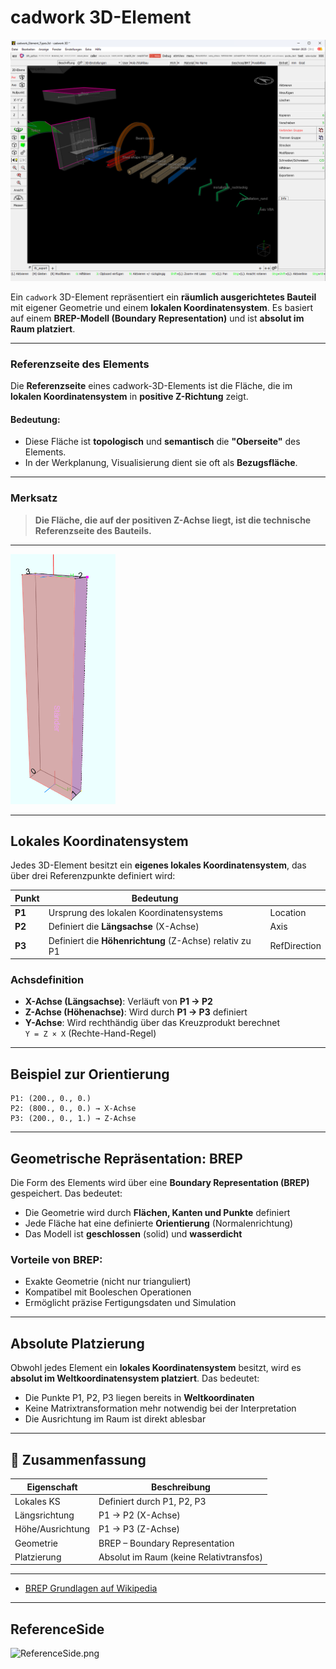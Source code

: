 # cadwork 3D-Element

![cw-elements](../images/cadwork-elements.png)

Ein `cadwork` 3D-Element repräsentiert ein **räumlich ausgerichtetes Bauteil** mit eigener Geometrie und einem **lokalen
Koordinatensystem**.
Es basiert auf einem **BREP-Modell (Boundary Representation)** und ist **absolut im Raum platziert**.

---

### Referenzseite des Elements

Die **Referenzseite** eines cadwork-3D-Elements ist die Fläche, die im **lokalen Koordinatensystem** in **positive
Z-Richtung** zeigt.

#### Bedeutung:

* Diese Fläche ist **topologisch** und **semantisch** die **"Oberseite"** des Elements.
* In der Werkplanung, Visualisierung dient sie oft als **Bezugsfläche**.

---

### Merksatz

> **Die Fläche, die auf der positiven Z-Achse liegt, ist die technische Referenzseite des Bauteils.**

---
<img src="../images/BeamReferenceSide.png" alt="BeamReferenceSide" height="400"/>

---

## Lokales Koordinatensystem

Jedes 3D-Element besitzt ein **eigenes lokales Koordinatensystem**, das über drei Referenzpunkte definiert wird:

| Punkt  | Bedeutung                                               |              |
|--------|---------------------------------------------------------|--------------|
| **P1** | Ursprung des lokalen Koordinatensystems                 | Location     |
| **P2** | Definiert die **Längsachse** (X-Achse)                  | Axis         |
| **P3** | Definiert die **Höhenrichtung** (Z-Achse) relativ zu P1 | RefDirection |

### Achsdefinition

- **X-Achse (Längsachse)**: Verläuft von **P1 → P2**
- **Z-Achse (Höhenachse)**: Wird durch **P1 → P3** definiert
- **Y-Achse**: Wird rechthändig über das Kreuzprodukt berechnet  
  `Y = Z × X` (Rechte-Hand-Regel)

---

## Beispiel zur Orientierung

```text
P1: (200., 0., 0.)
P2: (800., 0., 0.) → X-Achse
P3: (200., 0., 1.) → Z-Achse

````

---

## Geometrische Repräsentation: BREP

Die Form des Elements wird über eine **Boundary Representation (BREP)** gespeichert.
Das bedeutet:

* Die Geometrie wird durch **Flächen, Kanten und Punkte** definiert
* Jede Fläche hat eine definierte **Orientierung** (Normalenrichtung)
* Das Modell ist **geschlossen** (solid) und **wasserdicht**

### Vorteile von BREP:

* Exakte Geometrie (nicht nur trianguliert)
* Kompatibel mit Booleschen Operationen
* Ermöglicht präzise Fertigungsdaten und Simulation

---

## Absolute Platzierung

Obwohl jedes Element ein **lokales Koordinatensystem** besitzt, wird es **absolut im Weltkoordinatensystem platziert**.
Das bedeutet:

* Die Punkte P1, P2, P3 liegen bereits in **Weltkoordinaten**
* Keine Matrixtransformation mehr notwendig bei der Interpretation
* Die Ausrichtung im Raum ist direkt ablesbar

---

## 🔄 Zusammenfassung

| Eigenschaft      | Beschreibung                            |
|------------------|-----------------------------------------|
| Lokales KS       | Definiert durch P1, P2, P3              |
| Längsrichtung    | P1 → P2 (X-Achse)                       |
| Höhe/Ausrichtung | P1 → P3 (Z-Achse)                       |
| Geometrie        | BREP – Boundary Representation          |
| Platzierung      | Absolut im Raum (keine Relativtransfos) |

---

* [BREP Grundlagen auf Wikipedia](https://en.wikipedia.org/wiki/Boundary_representation)

---

## ReferenceSide

![ReferenceSide.png](../images/ReferenceSide.png)
